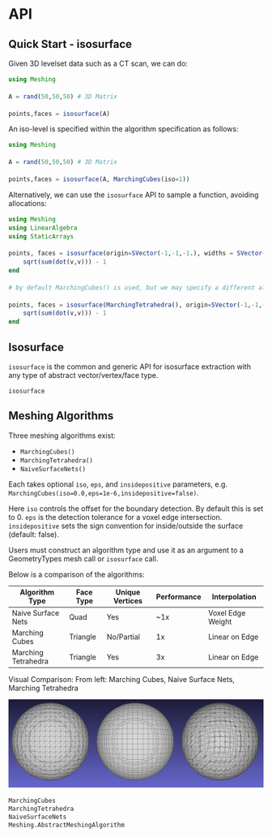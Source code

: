 # API

## Quick Start - isosurface

Given 3D levelset data such as a CT scan, we can do:

```julia
using Meshing

A = rand(50,50,50) # 3D Matrix

points,faces = isosurface(A)
```

An iso-level is specified within the algorithm specification as follows:

```julia
using Meshing

A = rand(50,50,50) # 3D Matrix

points,faces = isosurface(A, MarchingCubes(iso=1))
```

Alternatively, we can use the `isosurface` API to sample a function, avoiding allocations:

```julia
using Meshing
using LinearAlgebra
using StaticArrays

points, faces = isosurface(origin=SVector(-1,-1,-1.), widths = SVector(2,2,2.), samples = (40,40,40)) do v
    sqrt(sum(dot(v,v))) - 1
end

# by default MarchingCubes() is used, but we may specify a different algorithm as follows

points, faces = isosurface(MarchingTetrahedra(), origin=SVector(-1,-1,-1.), widths = SVector(2,2,2.), samples = (40,40,40)) do v
    sqrt(sum(dot(v,v))) - 1
end
```

## Isosurface

`isosurface` is the common and generic API for isosurface extraction with any type of abstract vector/vertex/face type.

```@docs
isosurface
```


## Meshing Algorithms

Three meshing algorithms exist:

* `MarchingCubes()`
* `MarchingTetrahedra()`
* `NaiveSurfaceNets()`

Each takes optional `iso`, `eps`, and `insidepositive` parameters, e.g. `MarchingCubes(iso=0.0,eps=1e-6,insidepositive=false)`.

Here `iso` controls the offset for the boundary detection. By default this is set to 0. `eps` is the detection tolerance for a voxel edge intersection.
`insidepositive` sets the sign convention for inside/outside the surface (default: false).

Users must construct an algorithm type and use it as an argument to a GeometryTypes mesh call or `isosurface` call.

Below is a comparison of the algorithms:

| Algorithm Type      | Face Type | Unique Vertices | Performance | Interpolation     |
|---------------------|-----------|-----------------|-------------|-------------------|
| Naive Surface Nets  | Quad      | Yes             | ~1x         | Voxel Edge Weight |
| Marching Cubes      | Triangle  | No/Partial      | 1x          | Linear on Edge    |
| Marching Tetrahedra | Triangle  | Yes             | 3x          | Linear on Edge    |

Visual Comparison:
From left: Marching Cubes, Naive Surface Nets, Marching Tetrahedra

![comparison](./img/comparison.png)

```@docs
MarchingCubes
MarchingTetrahedra
NaiveSurfaceNets
Meshing.AbstractMeshingAlgorithm
```

